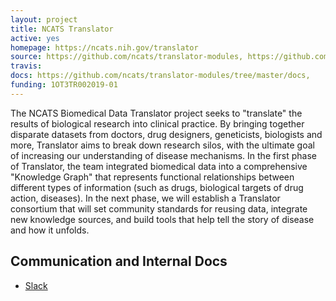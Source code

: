 ```yaml
---
layout: project
title: NCATS Translator
active: yes
homepage: https://ncats.nih.gov/translator
source: https://github.com/ncats/translator-modules, https://github.com/NCATSTranslator, https://github.com/TranslatorIIPrototypes
travis: 
docs: https://github.com/ncats/translator-modules/tree/master/docs, 
funding: 1OT3TR002019-01
---
```


The NCATS Biomedical Data Translator project seeks to "translate" the results of biological research into clinical practice. By bringing together disparate datasets from doctors, drug designers, geneticists, biologists and more, Translator aims to break down research silos, with the ultimate goal of increasing our understanding of disease mechanisms.
In the first phase of Translator, the team integrated biomedical data into a comprehensive "Knowledge Graph" that represents functional relationships between different types of information (such as drugs, biological targets of drug action, diseases). 
In the next phase, we will establish a Translator consortium that will set community standards for reusing data, integrate new knowledge sources, and build tools that help tell the story of disease and how it unfolds.

## Communication and Internal Docs

 * [Slack](https://ncatstranslator.slack.com/)
